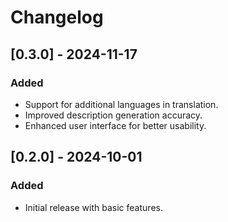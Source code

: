 # Changelog

## [0.3.0] - 2024-11-17

### Added
- Support for additional languages in translation.
- Improved description generation accuracy.
- Enhanced user interface for better usability.

## [0.2.0] - 2024-10-01

### Added
- Initial release with basic features.
